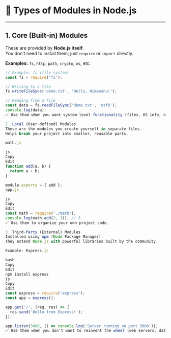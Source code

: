 # 🔹 Types of Modules in Node.js

---

## 1. Core (Built-in) Modules

These are provided by **Node.js itself**.  
You don’t need to install them; just `require` or `import` directly.

**Examples:** `fs`, `http`, `path`, `crypto`, `os`, etc.

```js
// Example: fs (file system)
const fs = require('fs');

// Writing to a file
fs.writeFileSync('demo.txt', 'Hello, Himanshu!');

// Reading from a file
const data = fs.readFileSync('demo.txt', 'utf8');
console.log(data);
✅ Use them when you want system-level functionality (files, OS info, network, etc.).

2. Local (User-defined) Modules
These are the modules you create yourself in separate files.
Helps break your project into smaller, reusable parts.

math.js

js
Copy
Edit
function add(a, b) {
  return a + b;
}

module.exports = { add };
app.js

js
Copy
Edit
const math = require('./math');
console.log(math.add(2, 3)); // 5
✅ Use them to organize your own project code.

3. Third-Party (External) Modules
Installed using npm (Node Package Manager).
They extend Node.js with powerful libraries built by the community.

Example: Express.js

bash
Copy
Edit
npm install express
js
Copy
Edit
const express = require('express');
const app = express();

app.get('/', (req, res) => {
  res.send('Hello from Express!');
});

app.listen(3000, () => console.log('Server running on port 3000'));
✅ Use them when you don’t want to reinvent the wheel (web servers, databases, UI tools, etc.).

